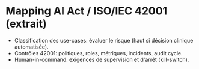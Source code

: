 # Mapping AI Act / ISO/IEC 42001 (extrait)

- Classification des use-cases: évaluer le risque (haut si décision clinique automatisée).
- Contrôles 42001: politiques, roles, métriques, incidents, audit cycle.
- Human-in-command: exigences de supervision et d'arrêt (kill-switch).
